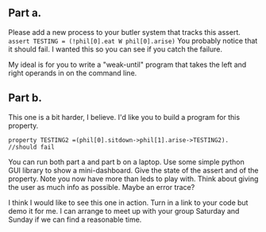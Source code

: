 ## Part a.
Please add a new process to your butler system that tracks this assert.
```assert TESTING = (!phil[0].eat W phil[0].arise)```
You probably notice that it should fail. I wanted this so you can see if you catch the failure.

My ideal is for you to write a "weak-until" program that takes the left and right operands in on the command line.

## Part b.
This one is a bit harder, I believe. I'd like you to build a program for this property.

```property TESTING2 =(phil[0].sitdown->phil[1].arise->TESTING2).  //should fail```

You can run both part a and part b on a laptop. Use some simple python GUI library to show a mini-dashboard. Give the state of the assert and of the property. Note you now have more than leds to play with. Think about giving the user as much info as possible. Maybe an error trace?

I think I would like to see this one in action. Turn in a link to your code but demo it for me. I can arrange to meet up with your group Saturday and Sunday if we can find a reasonable time.
